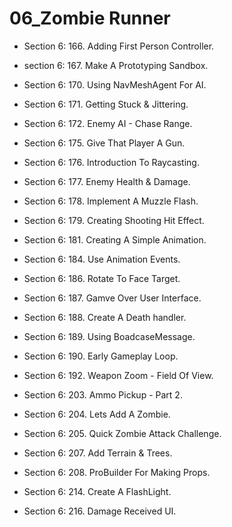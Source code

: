 # 06_Zombie Runner
 
* Section 6: 166. Adding First Person Controller.

* section 6: 167. Make A Prototyping Sandbox.

* Section 6: 170. Using NavMeshAgent For AI.

* Section 6: 171. Getting Stuck & Jittering.

* Section 6: 172. Enemy AI - Chase Range.

* Section 6: 175. Give That Player A Gun.

* Section 6: 176. Introduction To Raycasting.

* Section 6: 177. Enemy Health & Damage.

* Section 6: 178. Implement A Muzzle Flash.

* Section 6: 179. Creating Shooting Hit Effect.

* Section 6: 181. Creating A Simple Animation.

* Section 6: 184. Use Animation Events.

* Section 6: 186. Rotate To Face Target.

* Section 6: 187. Gamve Over User Interface.

* Section 6: 188. Create A Death handler.

* Section 6: 189. Using BoadcaseMessage.

* Section 6: 190. Early Gameplay Loop.

* Section 6: 192. Weapon Zoom - Field Of View.

* Section 6: 203. Ammo Pickup - Part 2.

* Section 6: 204. Lets Add A Zombie.

* Section 6: 205. Quick Zombie Attack Challenge.

* Section 6: 207. Add Terrain & Trees.

* Section 6: 208. ProBuilder For Making Props.

* Section 6: 214. Create A FlashLight.

* Section 6: 216. Damage Received UI.

